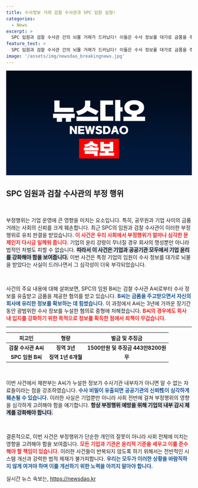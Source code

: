 ```yaml
---
title: 수사정보 거래 검찰 수사관과 SPC 임원 실형!
categories:
  - News
excerpt: >
  SPC 임원과 검찰 수사관 간의 뇌물 거래가 드러났다! 이들은 수사 정보를 대가로 금품을 주고받으며 공무상 비밀을 누설했다. 실형 선고로 드러난 이 충격적인 사건의 전말을 공개한다.
feature_text: >
  SPC 임원과 검찰 수사관 간의 뇌물 거래가 드러났다! 이들은 수사 정보를 대가로 금품을 주고받으며 공무상 비밀을 누설했다. 실형 선고로 드러난 이 충격적인 사건의 전말을 공개한다.
image: '/assets/img/newsdao_breakingnews.jpg'
---
```


<p><img src="/assets/img/newsdao_breakingnews.jpg" alt="implanttips 속보" /></p>

<h2 data-ke-size="size26">SPC 임원과 검찰 수사관의 부정 행위</h2>

<p data-ke-size="size16">&nbsp;</p>

<p>부정행위는 기업 운영에 큰 영향을 미치는 요소입니다. 특히, 공무원과 기업 사이의 금품 거래는 사회의 신뢰를 크게 훼손합니다. 최근 SPC의 임원과 검찰 수사관이 이러한 부정행위로 유죄 판결을 받았습니다. <b><span style="color: #ee2323;">이 사건은 우리 사회에서 부정행위가 얼마나 심각한 문제인지 다시금 일깨워 줍니다.</span></b> 기업의 윤리 강령이 무너질 경우 회사의 명성뿐만 아니라 법적인 처벌도 피할 수 없습니다. <b><span style="background-color: #21538527;">따라서 이 사건은 기업과 공공기관 모두에서 기업 윤리를 강화해야 함을 보여줍니다.</span></b> 이번 사건은 특정 기업의 임원이 수사 정보를 대가로 뇌물을 받았다는 사실이 드러나면서 그 심각성이 더욱 부각되었습니다.</p>

<p data-ke-size="size16">&nbsp;</p>

<p>사건의 주요 내용에 대해 살펴보면, SPC의 임원 B씨는 검찰 수사관 A씨로부터 수사 정보를 유출받고 금품을 제공한 혐의를 받고 있습니다. <b><span style="color: #1a5490;">B씨는 금품을 주고받으면서 자신의 회사에 유리한 정보를 확보하는 데 힘썼습니다.</span></b> 이 과정에서 A씨는 3년에 가까운 장기간 동안 광범위한 수사 정보를 누설한 혐의로 중형에 처해졌습니다. <b><span style="color: #ee2323;">B씨의 경우에도 회사 내 입지를 강화하기 위한 목적으로 정보를 획득한 점에서 죄책이 무겁습니다.</span></b></p>

<hr/>

<table style="width: 100%;">
  <thead>
    <tr>
      <th style="text-align: center; height: 17px;"><b>피고인</b></th>
      <th style="text-align: center; height: 17px;"><b>형량</b></th>
      <th style="text-align: center; height: 17px;"><b>벌금 및 추징금</b></th>
    </tr>
  </thead>
  <tbody>
    <tr>
      <td style="text-align: center; height: 17px;"><b>검찰 수사관 A씨</b></td>
      <td style="text-align: center; height: 17px;"><b>징역 3년</b></td>
      <td style="text-align: center; height: 17px;"><b>1500만원 및 추징금 443만8200원</b></td>
    </tr>
    <tr>
      <td style="text-align: center; height: 17px;"><b>SPC 임원 B씨</b></td>
      <td style="text-align: center; height: 17px;"><b>징역 1년 6개월</b></td>
      <td style="text-align: center; height: 17px;"><b>무</b></td>
    </tr>
  </tbody>
</table>

<p data-ke-size="size16">&nbsp;</p>

<p>이번 사건에서 재판부는 A씨가 누설한 정보가 수사기관 내부자가 아니면 알 수 없는 자료들이라는 점을 강조하였습니다. <b><span style="color: #1a5490;">수사 비밀이 유출되면 공공기관의 신뢰性이 심각하게 훼손될 수 있습니다.</span></b> 이러한 사실은 기업뿐만 아니라 사회 전반에 걸쳐 부정행위의 영향을 심각하게 고려해야 함을 얘기합니다. <b><span style="background-color: #21538527;">항상 부정행위 예방을 위해 기업의 내부 감시 체계를 강화해야 합니다.</span></b></p>

<p data-ke-size="size16">&nbsp;</p>

<p>결론적으로, 이번 사건은 부정행위가 단순한 개인의 잘못이 아니라 사회 전체에 미치는 영향을 고려해야 함을 보여줍니다. <b><span style="color: #ee2323;">모든 기업과 기관은 윤리적 기준을 세우고 이를 준수해야 할 책임이 있습니다.</span></b> 이러한 사건들이 반복되지 않도록 하기 위해서는 전반적인 시스템 개선과 강력한 법적 제재가 불가피합니다. <b><span style="color: #1a5490;">우리는 모두가 이러한 상황을 바람직하지 않게 여겨야 하며 이를 개선하기 위한 노력을 아끼지 말아야 합니다.</span></b></p>
실시간 뉴스 속보는, <a href="https://newsdao.kr" rel="dofollow">https://newsdao.kr</a>



